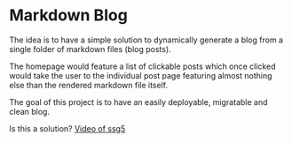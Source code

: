 # Markdown Blog
The idea is to have a simple solution to dynamically generate a blog from a single folder of markdown files (blog posts).

The homepage would feature a list of clickable posts which once clicked would take the user to the individual post page featuring almost nothing else than the rendered markdown file itself.

The goal of this project is to have an easily deployable, migratable and clean blog.

Is this a solution? [Video of ssg5](https://youtu.be/N_ttw2Dihn8)
